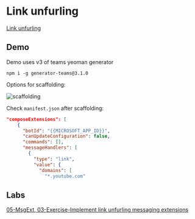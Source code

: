 # Link unfurling

[Link unfurling](https://docs.microsoft.com/en-us/microsoftteams/platform/messaging-extensions/how-to/link-unfurling?tabs=javascript)

## Demo

Demo uses v3 of teams yeoman generator

```
npm i -g generator-teams@3.1.0
```

Options for scaffolding:

![scaffolding](_images/scaffolding.png)

Check `manifest.json` after scaffolding:

```json
"composeExtensions": [
    {
      "botId": "{{MICROSOFT_APP_ID}}",
      "canUpdateConfiguration": false,
      "commands": [],
      "messageHandlers": [
        {
          "type": "link",
          "value": {
            "domains": [
              "*.youtube.com"
```

## Labs

[05-MsgExt, 03-Exercise-Implement link unfurling messaging extensions](../../../Labs/4-Teams/05-MsgExt/03-Exercise-Implement%20link%20unfurling%20messaging%20extensions.md)
